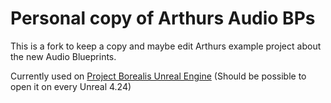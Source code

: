 
# Personal copy of Arthurs Audio BPs

This is a fork to keep a copy and maybe edit Arthurs example project about the new Audio Blueprints.

Currently used on [Project Borealis Unreal Engine](https://github.com/ProjectBorealisTeam/UnrealEngine)
(Should be possible to open it on every Unreal 4.24)
